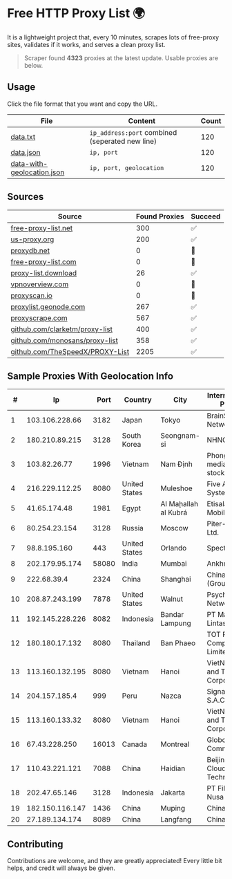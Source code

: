 
# Free HTTP Proxy List 🌍

It is a lightweight project that, every 10 minutes, scrapes lots of free-proxy sites, validates if it works, and serves a clean proxy list.


> Scraper found **4323** proxies at the latest update. Usable proxies are below.

## Usage

Click the file format that you want and copy the URL.


|File|Content|Count|
|----|-------|-----|
|[data.txt](https://raw.githubusercontent.com/themiralay/Proxy-List-World/master/data.txt)|`ip_address:port` combined (seperated new line)|120|
|[data.json](https://raw.githubusercontent.com/themiralay/Proxy-List-World/master/data.json)|`ip, port`|120|
|[data-with-geolocation.json](https://raw.githubusercontent.com/themiralay/Proxy-List-World/master/data-with-geolocation.json)|`ip, port, geolocation`|120|

## Sources

|Source|Found Proxies|Succeed|
|------|-------------|-------|
|[free-proxy-list.net](https://free-proxy-list.net)|300|✅|
|[us-proxy.org](https://www.us-proxy.org)|200|✅|
|[proxydb.net](http://proxydb.net)|0|🚫|
|[free-proxy-list.com](https://free-proxy-list.com/?page=&port=&type%5B%5D=http&type%5B%5D=https&up_time=0&search=Search)|0|🚫|
|[proxy-list.download](https://www.proxy-list.download/HTTP)|26|✅|
|[vpnoverview.com](https://vpnoverview.com/privacy/anonymous-browsing/free-proxy-servers)|0|🚫|
|[proxyscan.io](https://www.proxyscan.io)|0|🚫|
|[proxylist.geonode.com](https://proxylist.geonode.com/api/proxy-list?limit=300&page=1&sort_by=lastChecked&sort_type=desc&protocols=http,https)|267|✅|
|[proxyscrape.com](https://api.proxyscrape.com/v2/?request=displayproxies&protocol=http&timeout=10000&country=all&ssl=all&anonymity=all)|567|✅|
|[github.com/clarketm/proxy-list](https://raw.githubusercontent.com/clarketm/proxy-list/master/proxy-list-raw.txt)|400|✅|
|[github.com/monosans/proxy-list](https://raw.githubusercontent.com/monosans/proxy-list/main/proxies/http.txt)|358|✅|
|[github.com/TheSpeedX/PROXY-List](https://raw.githubusercontent.com/TheSpeedX/PROXY-List/master/http.txt)|2205|✅|


## Sample Proxies With Geolocation Info

|#|Ip|Port|Country|City|Internet Service Provider|
|-|--|----|-------|----|-------------------------|
|1|103.106.228.66|3182|Japan|Tokyo|BrainStorm Network, Inc|
|2|180.210.89.215|3128|South Korea|Seongnam-si|NHNCLOUD|
|3|103.82.26.77|1996|Vietnam|Nam Định|Phong Thuy media joint stock company|
|4|216.229.112.25|8080|United States|Muleshoe|Five Area Systems, LLC|
|5|41.65.174.48|1981|Egypt|Al Maḩallah al Kubrá|Etisalat Misr Mobile BB|
|6|80.254.23.154|3128|Russia|Moscow|Piter-telecom Ltd.|
|7|98.8.195.160|443|United States|Orlando|Spectrum|
|8|202.179.95.174|58080|India|Mumbai|Ankhnet|
|9|222.68.39.4|2324|China|Shanghai|China Telecom (Group)|
|10|208.87.243.199|7878|United States|Walnut|Psychz Networks|
|11|192.145.228.226|8082|Indonesia|Bandar Lampung|PT Mandala Lintas Nusa|
|12|180.180.17.132|8080|Thailand|Ban Phaeo|TOT Public Company Limited|
|13|113.160.132.195|8080|Vietnam|Hanoi|VietNam Post and Telecom Corporation|
|14|204.157.185.4|999|Peru|Nazca|Signal Peru S.A.C|
|15|113.160.133.32|8080|Vietnam|Hanoi|VietNam Post and Telecom Corporation|
|16|67.43.228.250|16013|Canada|Montreal|GloboTech Communications|
|17|110.43.221.121|7088|China|Haidian|Beijing Kingsoft Cloud Internet Technology Co|
|18|202.47.65.146|3128|Indonesia|Jakarta|PT Filltech Antar Nusa|
|19|182.150.116.147|1436|China|Muping|Chinanet|
|20|27.189.134.174|8089|China|Langfang|Chinanet|



## Contributing

Contributions are welcome, and they are greatly appreciated! Every
little bit helps, and credit will always be given.

